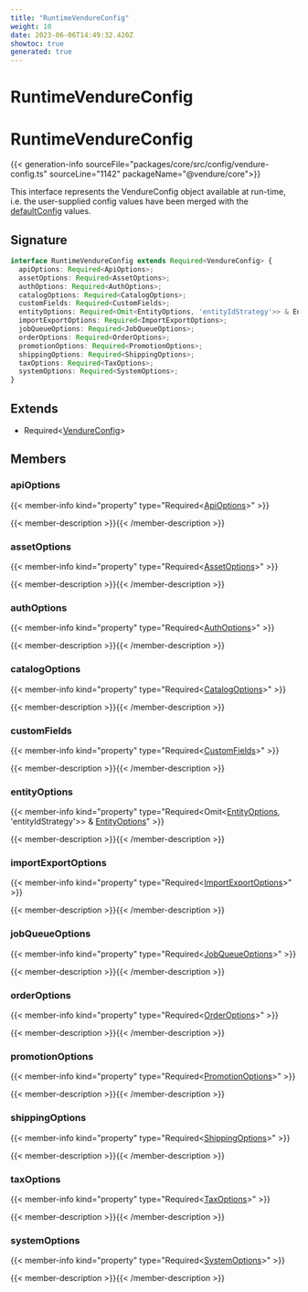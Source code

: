 ```yaml
---
title: "RuntimeVendureConfig"
weight: 10
date: 2023-06-06T14:49:32.420Z
showtoc: true
generated: true
---
```

<!-- This file was generated from the Vendure source. Do not modify. Instead, re-run the "docs:build" script -->

# RuntimeVendureConfig
<div class="symbol">


# RuntimeVendureConfig

{{< generation-info sourceFile="packages/core/src/config/vendure-config.ts" sourceLine="1142" packageName="@vendure/core">}}

This interface represents the VendureConfig object available at run-time, i.e. the user-supplied
config values have been merged with the <a href='/typescript-api/configuration/default-config#defaultconfig'>defaultConfig</a> values.

## Signature

```TypeScript
interface RuntimeVendureConfig extends Required<VendureConfig> {
  apiOptions: Required<ApiOptions>;
  assetOptions: Required<AssetOptions>;
  authOptions: Required<AuthOptions>;
  catalogOptions: Required<CatalogOptions>;
  customFields: Required<CustomFields>;
  entityOptions: Required<Omit<EntityOptions, 'entityIdStrategy'>> & EntityOptions;
  importExportOptions: Required<ImportExportOptions>;
  jobQueueOptions: Required<JobQueueOptions>;
  orderOptions: Required<OrderOptions>;
  promotionOptions: Required<PromotionOptions>;
  shippingOptions: Required<ShippingOptions>;
  taxOptions: Required<TaxOptions>;
  systemOptions: Required<SystemOptions>;
}
```
## Extends

 * Required&#60;<a href='/typescript-api/configuration/vendure-config#vendureconfig'>VendureConfig</a>&#62;


## Members

### apiOptions

{{< member-info kind="property" type="Required&#60;<a href='/typescript-api/configuration/api-options#apioptions'>ApiOptions</a>&#62;"  >}}

{{< member-description >}}{{< /member-description >}}

### assetOptions

{{< member-info kind="property" type="Required&#60;<a href='/typescript-api/assets/asset-options#assetoptions'>AssetOptions</a>&#62;"  >}}

{{< member-description >}}{{< /member-description >}}

### authOptions

{{< member-info kind="property" type="Required&#60;<a href='/typescript-api/auth/auth-options#authoptions'>AuthOptions</a>&#62;"  >}}

{{< member-description >}}{{< /member-description >}}

### catalogOptions

{{< member-info kind="property" type="Required&#60;<a href='/typescript-api/products-stock/catalog-options#catalogoptions'>CatalogOptions</a>&#62;"  >}}

{{< member-description >}}{{< /member-description >}}

### customFields

{{< member-info kind="property" type="Required&#60;<a href='/typescript-api/custom-fields/#customfields'>CustomFields</a>&#62;"  >}}

{{< member-description >}}{{< /member-description >}}

### entityOptions

{{< member-info kind="property" type="Required&#60;Omit&#60;<a href='/typescript-api/configuration/entity-options#entityoptions'>EntityOptions</a>, 'entityIdStrategy'&#62;&#62; &#38; <a href='/typescript-api/configuration/entity-options#entityoptions'>EntityOptions</a>"  >}}

{{< member-description >}}{{< /member-description >}}

### importExportOptions

{{< member-info kind="property" type="Required&#60;<a href='/typescript-api/import-export/import-export-options#importexportoptions'>ImportExportOptions</a>&#62;"  >}}

{{< member-description >}}{{< /member-description >}}

### jobQueueOptions

{{< member-info kind="property" type="Required&#60;<a href='/typescript-api/job-queue/job-queue-options#jobqueueoptions'>JobQueueOptions</a>&#62;"  >}}

{{< member-description >}}{{< /member-description >}}

### orderOptions

{{< member-info kind="property" type="Required&#60;<a href='/typescript-api/orders/order-options#orderoptions'>OrderOptions</a>&#62;"  >}}

{{< member-description >}}{{< /member-description >}}

### promotionOptions

{{< member-info kind="property" type="Required&#60;<a href='/typescript-api/promotions/promotion-options#promotionoptions'>PromotionOptions</a>&#62;"  >}}

{{< member-description >}}{{< /member-description >}}

### shippingOptions

{{< member-info kind="property" type="Required&#60;<a href='/typescript-api/shipping/shipping-options#shippingoptions'>ShippingOptions</a>&#62;"  >}}

{{< member-description >}}{{< /member-description >}}

### taxOptions

{{< member-info kind="property" type="Required&#60;<a href='/typescript-api/tax/tax-options#taxoptions'>TaxOptions</a>&#62;"  >}}

{{< member-description >}}{{< /member-description >}}

### systemOptions

{{< member-info kind="property" type="Required&#60;<a href='/typescript-api/configuration/system-options#systemoptions'>SystemOptions</a>&#62;"  >}}

{{< member-description >}}{{< /member-description >}}


</div>
